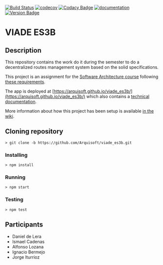 [![Build Status](https://travis-ci.org/Arquisoft/viade_es3b.svg?branch=master)](https://travis-ci.org/Arquisoft/viade_es3b)
[![codecov](https://codecov.io/gh/Arquisoft/viade_es3b/branch/master/graph/badge.svg)](https://codecov.io/gh/Arquisoft/viade_es3b)
[![Codacy Badge](https://api.codacy.com/project/badge/Grade/6d87ad7b8b89409aa9dc2d7a7492affc)](https://www.codacy.com/gh/Arquisoft/viade_0?utm_source=github.com&amp;utm_medium=referral&amp;utm_content=Arquisoft/viade_0&amp;utm_campaign=Badge_Grade)
[![documentation](https://img.shields.io/badge/docs-arc42-9cf.svg)](https://arquisoft.github.io/viade_es3b/docs/)
[![Version Badge](https://img.shields.io/badge/Version-1.1-<COLOR>.svg)](https://arquisoft.github.io/viade_es3b)

# VIADE ES3B

## Description
This repository contains the work do it during the semester to do a decentralized routes management system based on the solid specifications.

This project is an assignment for the [Software Architecture course](https://arquisoft.github.io/) following [these requirements](https://labra.solid.community/public/SoftwareArchitecture/AssignmentDescription/).

The app is deployed at [https://arquisoft.github.io/viade_es3b/](https://arquisoft.github.io/viade_es3b/) which also contains a [technical documentation](https://arquisoft.github.io/viade_es3b/docs).

More information about how this project has been setup is available [in the wiki](https://github.com/Arquisoft/viade_es3b/wiki).

## Cloning repository
```
> git clone -b https://github.com/Arquisoft/viade_es3b.git

```
### Installing

```
> npm install
```
### Running
```
> npm start
```

### Testing
```
> npm test
```

## Participants
* Daniel de Lera
* Ismael Cadenas
* Alfonso Lozana
* Ignacio Bermejo
* Jorge Iturrioz
